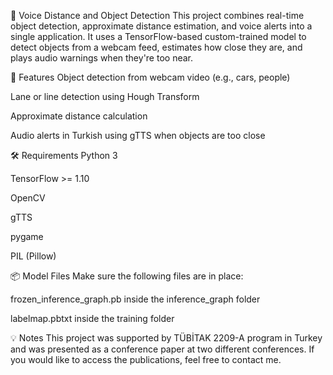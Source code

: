 🎯 Voice Distance and Object Detection
This project combines real-time object detection, approximate distance estimation, and voice alerts into a single application. 
It uses a TensorFlow-based custom-trained model to detect objects from a webcam feed, estimates how close they are, and plays audio warnings when they're too near.

🚀 Features
Object detection from webcam video (e.g., cars, people)

Lane or line detection using Hough Transform

Approximate distance calculation

Audio alerts in Turkish using gTTS when objects are too close

🛠 Requirements
Python 3

TensorFlow >= 1.10

OpenCV

gTTS

pygame

PIL (Pillow)

📦 Model Files
Make sure the following files are in place:

frozen_inference_graph.pb inside the inference_graph folder

labelmap.pbtxt inside the training folder

💡 Notes
This project was supported by TÜBİTAK 2209-A program in Turkey and was presented as a conference paper at two different conferences. 
If you would like to access the publications, feel free to contact me.
